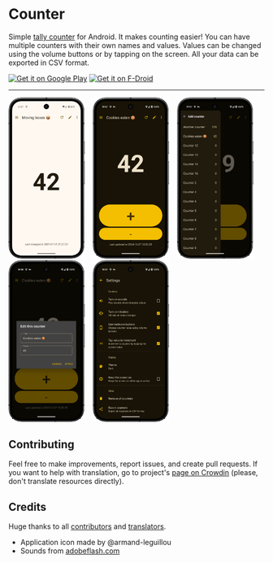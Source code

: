 # Counter

Simple [tally counter](https://en.wikipedia.org/wiki/Tally_counter) for Android. It makes counting easier!
You can have multiple counters with their own names and values. Values can be changed using the volume buttons
or by tapping on the screen. All your data can be exported in CSV format.

[<img src="https://play.google.com/intl/en_us/badges/images/generic/en-play-badge.png" alt="Get it on Google Play" height="80" />](https://play.google.com/store/apps/details?id=me.tsukanov.counter)
[<img src="https://fdroid.gitlab.io/artwork/badge/get-it-on.png" alt="Get it on F-Droid" height="80" />](https://f-droid.org/packages/me.tsukanov.counter)

---

<img src="resources/screenshots/5_framed.png" width="150" />&nbsp;&nbsp;&nbsp;&nbsp;<img src="resources/screenshots/1_framed.png" width="150" />&nbsp;&nbsp;&nbsp;&nbsp;<img src="resources/screenshots/2_framed.png" width="150" />&nbsp;&nbsp;&nbsp;&nbsp;<img src="resources/screenshots/3_framed.png" width="150" />&nbsp;&nbsp;&nbsp;&nbsp;<img src="resources/screenshots/4_framed.png" width="150" />

## Contributing

Feel free to make improvements, report issues, and create pull requests. If you want to help with
translation, go to project's [page on Crowdin](http://crowdin.net/project/simple-counter) (please,
don't translate resources directly).

## Credits

Huge thanks to all [contributors](https://github.com/gentlecat/counter/contributors)
and [translators](https://crowdin.net/project/simple-counter).

* Application icon made by @armand-leguillou
* Sounds from [adobeflash.com](https://www.adobeflash.com/download/sounds/clicks/)
